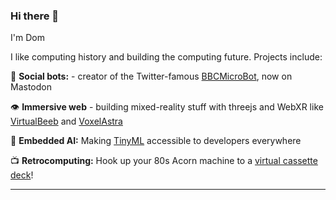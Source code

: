 ### Hi there 👋

I'm Dom

I like computing history and building the computing future. Projects include:

🤖 **Social bots:** - creator of the Twitter-famous [BBCMicroBot](https://github.com/8bitkick/BBCMicroBot), now on Mastodon

👁️ **Immersive web** - building mixed-reality stuff with threejs and WebXR like [VirtualBeeb](https://virtual.bbcmic.ro) and [VoxelAstra](https://github.com/8bitkick/8bitkick.github.io/tree/master/VoxelAstra)

🧠 **Embedded AI:** Making [TinyML](https://github.com/arduino/ArduinoTensorFlowLiteTutorials) accessible to developers everywhere

📺 **Retrocomputing:** Hook up your 80s Acorn machine to a [virtual cassette deck](https://github.com/8bitkick/PlayUEF)!



---

<!--
**8bitkick/8bitkick** is a ✨ _special_ ✨ repository because its `README.md` (this file) appears on your GitHub profile.

Here are some ideas to get you started:

- 🔭 I’m currently working on ...
- 🌱 I’m currently learning ...
- 👯 I’m looking to collaborate on ...
- 🤔 I’m looking for help with ...
- 💬 Ask me about ...
- 📫 How to reach me: ...
- 😄 Pronouns: ...
- ⚡ Fun fact: ...
-->
